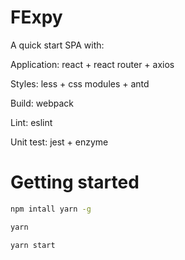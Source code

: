 # FExpy

A quick start SPA with:

Application: react + react router + axios

Styles: less + css modules + antd

Build: webpack

Lint: eslint

Unit test: jest + enzyme

# Getting started

```sh
npm intall yarn -g

yarn

yarn start
```